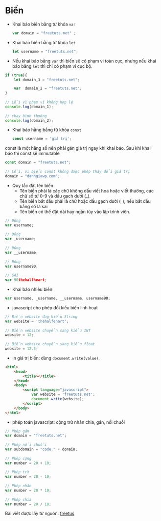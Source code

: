 # Biến

- Khai báo biến bằng từ khóa `var`

    ```javascript
    var domain = "freetuts.net" ;
- Khai báo biến bằng từ khóa `let`

    ```javascript
    let username = "freetuts.net";
- Nếu khai báo bằng `var` thì biến sẽ có phạm vi toàn cục, nhưng nếu khai báo bằng `let` thì chỉ có phạm vi cục bộ.

```javascript
if (true){
    let domain_1 = "freetuts.net";

    var  domain_2 = "freetuts.net";
}
 
// Lỗi vì phạm vi không hợp lệ
console.log(domain_1);
 
// chạy bình thường
console.log(domain_2);
```

- Khai báo hằng bằng từ khóa `const`
    ```javascript
    const username = 'giá trị';
const là một hằng số nên phải gán giá trị ngay khi khai báo. Sau khi khai báo thì const sẽ immutable
```javascript
const domain = "freetuts.net";
 
// Lỗi, vì biến const không được phép thay đổi giá trị
domain = "danhgiawp.com";
```

- Quy tắc đặt tên biến
  + Tên biến phải là các chữ không dấu viết hoa hoặc viết thường, các chữ số từ 0-9 và dấu gạch dưới (_).
  + Tên biến bắt đầu phải là chữ hoặc dấu gạch dưới (_), nếu bắt đầu bằng số là sai
  + Tên biến có thể đặt dài hay ngắn tùy vào lập trình viên.

```javascript
// Đúng
var username;
 
// Đúng
var _username;
 
// Đúng
var __username;
 
// Đúng
var username90;
 
// SAI
var 90thehalfheart;
```

- Khai báo nhiều biến

```javascript
var username, _username, __username, username90;
```

- javascript cho phép đổi kiểu biến linh hoạt
```javascript
// Biến website đag kiểu String
var website = 'thehalfehart';
 
// Biến website chuyển sang kiểu INT
website = 12;
 
// Biến website chuyển sang kiểu float
website = 12.5;
```

- In giá trị biến: dùng `document.write(value)`.

```html
<html>
    <head>
        <title></title>
    </head>
    <body>
        <script language="javascript">
            var website = 'freetuts.net';
            document.write(website);
        </script>
    </body>
</html>
```

- phép toán javascript: cộng trừ nhân chia, gán, nối chuỗi

```javascript
// Phép gán
var domain = "freetuts.net";
 
// Phép nối chuỗi
var subdomain = "code." + domain; 
 
// Phép cộng
var number = 20 + 10;
 
// Phép trừ
var number = 20 - 10;
 
// Phép nhân
var number = 20 * 10;
 
// Phép chia
var number = 20 / 10;
```


Bài viết được lấy từ nguồn: [freetus](https://freetuts.net/bien-va-khai-bao-bien-trong-javascript-265.html)